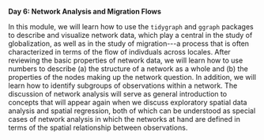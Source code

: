 **Day 6: Network Analysis and Migration Flows**

In this module, we will learn how to use the `tidygraph` and `ggraph` packages to describe and visualize network data, which play a central in the study of globalization, as well as in the study of migration---a process that is often characterized in terms of the flow of indivduals across locales. After reviewing the basic properties of network data, we will learn how to use numbers to describe (a) the structure of a network as a whole and (b) the properties of the nodes making up the network question. In addition, we will learn how to identify subgroups of observations within a network. The discussion of network analysis will serve as general introduction to concepts that will appear again when we discuss exploratory spatial data analysis and spatial regression, both of which can be understood as special cases of network analysis in which the networks at hand are defined in terms of the spatial relationship between observations.
